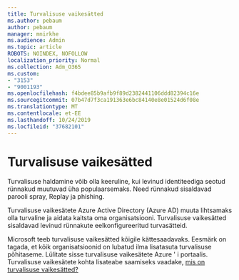 ```yaml
---
title: Turvalisuse vaikesätted
ms.author: pebaum
author: pebaum
manager: mnirkhe
ms.audience: Admin
ms.topic: article
ROBOTS: NOINDEX, NOFOLLOW
localization_priority: Normal
ms.collection: Adm_O365
ms.custom:
- "3153"
- "9001193"
ms.openlocfilehash: f4bdee85b9afb9f89d2382441106ddd82394c16e
ms.sourcegitcommit: 07b47d7f3ca191363e6bc84140e8e01524d6f08e
ms.translationtype: MT
ms.contentlocale: et-EE
ms.lasthandoff: 10/24/2019
ms.locfileid: "37682101"
---
```

# <a name="security-defaults"></a>Turvalisuse vaikesätted

Turvalisuse haldamine võib olla keeruline, kui levinud identiteediga seotud rünnakud muutuvad üha populaarsemaks. Need rünnakud sisaldavad parooli spray, Replay ja phishing.

Turvalisuse vaikesätete Azure Active Directory (Azure AD) muuta lihtsamaks olla turvaline ja aidata kaitsta oma organisatsiooni. Turvalisuse vaikesätted sisaldavad levinud rünnakute eelkonfigureeritud turvasätteid.

Microsoft teeb turvalisuse vaikesätted kõigile kättesaadavaks. Eesmärk on tagada, et kõik organisatsioonid on lubatud ilma lisatasuta turvalisuse põhitaseme. Lülitate sisse turvalisuse vaikesätete Azure ' i portaalis. Turvalisuse vaikesätete kohta lisateabe saamiseks vaadake, [mis on turvalisuse vaikesätted?](https://docs.microsoft.com/azure/active-directory/conditional-access/concept-conditional-access-security-defaults)